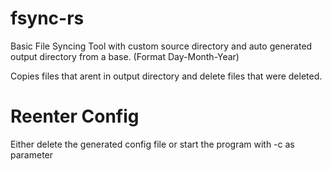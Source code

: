 # fsync-rs
Basic File Syncing Tool with custom source directory and auto generated output directory from a base. (Format Day-Month-Year)

Copies files that arent in output directory and delete files that were deleted.

# Reenter Config
Either delete the generated config file or start the program with -c as parameter
